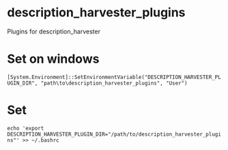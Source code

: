 # description_harvester_plugins
Plugins for description_harvester

# Set on windows

`[System.Environment]::SetEnvironmentVariable("DESCRIPTION_HARVESTER_PLUGIN_DIR", "path\to\description_harvester_plugins", "User")`

# Set 

`echo 'export DESCRIPTION_HARVESTER_PLUGIN_DIR="/path/to/description_harvester_plugins"' >> ~/.bashrc`
